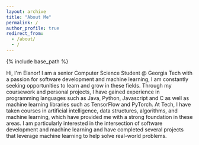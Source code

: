 ```yaml
---
layout: archive
title: "About Me"
permalink: /
author_profile: true
redirect_from:
  - /about/
  - /
---
```


{% include base_path %}

Hi, I'm Elanor! I am a senior Computer Science Student @ Georgia Tech with a passion for software development and machine learning, I am constantly seeking opportunities to learn and grow in these fields. Through my coursework and personal projects, I have gained experience in programming languages such as Java, Python, Javascript and C as well as machine learning libraries such as TensorFlow and PyTorch. At Tech, I have taken courses in artificial intelligence, data structures, algorithms, and machine learning, which have provided me with a strong foundation in these areas. I am particularly interested in the intersection of software development and machine learning and have completed several projects that leverage machine learning to help solve real-world problems.
